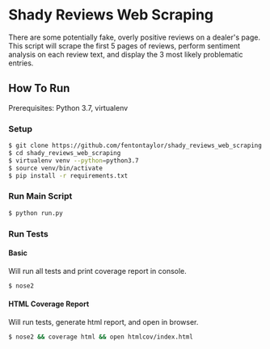 # Shady Reviews Web Scraping
There are some potentially fake, overly positive reviews on a dealer's page. This script will scrape the first 5 pages of reviews, perform sentiment analysis on each review text, and display the 3 most likely problematic entries.

## How To Run
Prerequisites: Python 3.7, virtualenv

### Setup

```bash
$ git clone https://github.com/fentontaylor/shady_reviews_web_scraping.git
$ cd shady_reviews_web_scraping
$ virtualenv venv --python=python3.7
$ source venv/bin/activate
$ pip install -r requirements.txt
```

### Run Main Script

```bash
$ python run.py
```

### Run Tests

#### Basic
Will run all tests and print coverage report in console.
```bash
$ nose2
```

#### HTML Coverage Report
Will run tests, generate html report, and open in browser.
```bash
$ nose2 && coverage html && open htmlcov/index.html
```
